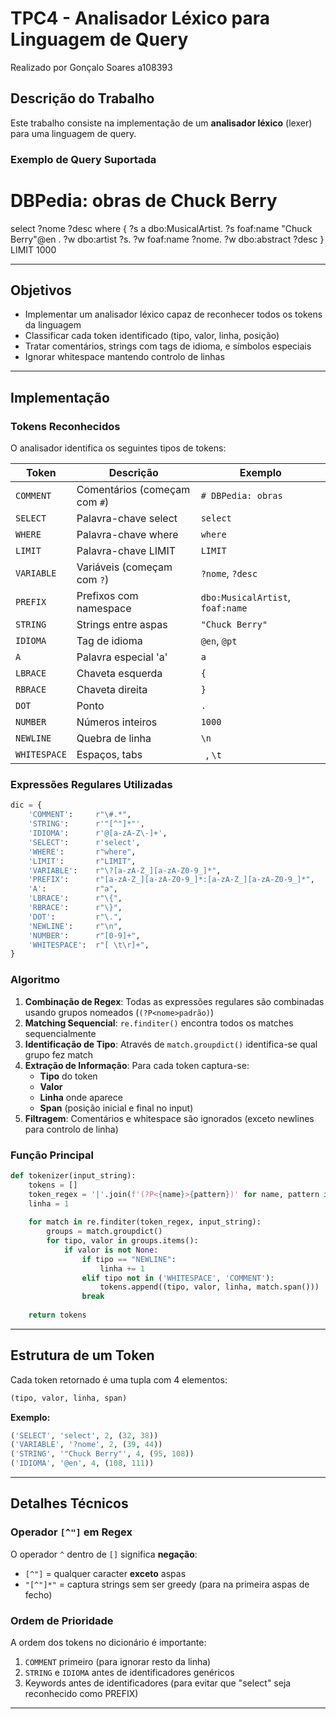 # TPC4 - Analisador Léxico para Linguagem de Query
Realizado por Gonçalo Soares a108393

## Descrição do Trabalho

Este trabalho consiste na implementação de um **analisador léxico** (lexer) para uma linguagem de query.

### Exemplo de Query Suportada

# DBPedia: obras de Chuck Berry
select ?nome ?desc where {
    ?s a dbo:MusicalArtist.
    ?s foaf:name "Chuck Berry"@en .
    ?w dbo:artist ?s.
    ?w foaf:name ?nome.
    ?w dbo:abstract ?desc
} LIMIT 1000

---

## Objetivos

- Implementar um analisador léxico capaz de reconhecer todos os tokens da linguagem
- Classificar cada token identificado (tipo, valor, linha, posição)
- Tratar comentários, strings com tags de idioma, e símbolos especiais
- Ignorar whitespace mantendo controlo de linhas

---

## Implementação

### Tokens Reconhecidos

O analisador identifica os seguintes tipos de tokens:

| Token | Descrição | Exemplo |
|-------|-----------|---------|
| `COMMENT` | Comentários (começam com `#`) | `# DBPedia: obras` |
| `SELECT` | Palavra-chave select | `select` |
| `WHERE` | Palavra-chave where | `where` |
| `LIMIT` | Palavra-chave LIMIT | `LIMIT` |
| `VARIABLE` | Variáveis (começam com `?`) | `?nome`, `?desc` |
| `PREFIX` | Prefixos com namespace | `dbo:MusicalArtist`, `foaf:name` |
| `STRING` | Strings entre aspas | `"Chuck Berry"` |
| `IDIOMA` | Tag de idioma | `@en`, `@pt` |
| `A` | Palavra especial 'a' | `a` |
| `LBRACE` | Chaveta esquerda | `{` |
| `RBRACE` | Chaveta direita | `}` |
| `DOT` | Ponto | `.` |
| `NUMBER` | Números inteiros | `1000` |
| `NEWLINE` | Quebra de linha | `\n` |
| `WHITESPACE` | Espaços, tabs | ` `, `\t` |

### Expressões Regulares Utilizadas

```python
dic = {
    'COMMENT':     r"\#.*",           
    'STRING':      r'"[^"]*"',              
    'IDIOMA':      r'@[a-zA-Z\-]+', 
    'SELECT':      r'select',        
    'WHERE':       r"where",
    'LIMIT':       r"LIMIT",
    'VARIABLE':    r"\?[a-zA-Z_][a-zA-Z0-9_]*",
    'PREFIX':      r"[a-zA-Z_][a-zA-Z0-9_]*:[a-zA-Z_][a-zA-Z0-9_]*",
    'A':           r"a", 
    'LBRACE':      r"\{",
    'RBRACE':      r"\}",
    'DOT':         r"\.",
    'NEWLINE':     r"\n",
    'NUMBER':      r"[0-9]+",
    'WHITESPACE':  r"[ \t\r]+",
}
```

### Algoritmo

1. **Combinação de Regex**: Todas as expressões regulares são combinadas usando grupos nomeados (`(?P<nome>padrão)`)
2. **Matching Sequencial**: `re.finditer()` encontra todos os matches sequencialmente
3. **Identificação de Tipo**: Através de `match.groupdict()` identifica-se qual grupo fez match
4. **Extração de Informação**: Para cada token captura-se:
   - **Tipo** do token
   - **Valor** 
   - **Linha** onde aparece
   - **Span** (posição inicial e final no input)
5. **Filtragem**: Comentários e whitespace são ignorados (exceto newlines para controlo de linha)

### Função Principal

```python
def tokenizer(input_string):
    tokens = []
    token_regex = '|'.join(f'(?P<{name}>{pattern})' for name, pattern in dic.items())
    linha = 1
    
    for match in re.finditer(token_regex, input_string):
        groups = match.groupdict()
        for tipo, valor in groups.items():
            if valor is not None: 
                if tipo == "NEWLINE":
                    linha += 1
                elif tipo not in ('WHITESPACE', 'COMMENT'):
                    tokens.append((tipo, valor, linha, match.span()))
                break
    
    return tokens
```

---

## Estrutura de um Token

Cada token retornado é uma tupla com 4 elementos:

```python
(tipo, valor, linha, span)
```

**Exemplo:**
```python
('SELECT', 'select', 2, (32, 38))
('VARIABLE', '?nome', 2, (39, 44))
('STRING', '"Chuck Berry"', 4, (95, 108))
('IDIOMA', '@en', 4, (108, 111))
```

---
## Detalhes Técnicos

### Operador `[^"]` em Regex

O operador `^` dentro de `[]` significa **negação**:
- `[^"]` = qualquer caracter **exceto** aspas
- `"[^"]*"` = captura strings sem ser greedy (para na primeira aspas de fecho)

### Ordem de Prioridade

A ordem dos tokens no dicionário é importante:
1. `COMMENT` primeiro (para ignorar resto da linha)
2. `STRING` e `IDIOMA` antes de identificadores genéricos
3. Keywords antes de identificadores (para evitar que "select" seja reconhecido como PREFIX)

---
